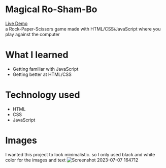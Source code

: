 # Magical Ro-Sham-Bo
[Live Demo]()<br>
a Rock-Paper-Scissors game made with HTML/CSS/JavaScript where you play against the computer

# What I learned
- Getting familiar with JavaScript
- Getting better at HTML/CSS

# Technology used
- HTML
- CSS
- JavaScript

# Images
I wanted this project to look minimalistic. so I only used black and white color for the images and text
![Screenshot 2023-07-07 164712](https://github.com/ssaturgo/ro-sham-bo/assets/59628448/449e5a4b-2926-4f6c-81a6-ad93ce01d58c)
